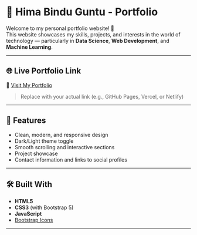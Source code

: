 # 💼 Hima Bindu Guntu - Portfolio

Welcome to my personal portfolio website! 👋  
This website showcases my skills, projects, and interests in the world of technology — particularly in **Data Science**, **Web Development**, and **Machine Learning**.

---

## 🌐 Live Portfolio Link

🔗 [Visit My Portfolio](https://himabinduguntu05.github.io/himabindu_portfolio/)

> Replace with your actual link (e.g., GitHub Pages, Vercel, or Netlify)

---

## 🚀 Features

- Clean, modern, and responsive design
- Dark/Light theme toggle
- Smooth scrolling and interactive sections
- Project showcase
- Contact information and links to social profiles

---

## 🛠️ Built With

- **HTML5**
- **CSS3** (with Bootstrap 5)
- **JavaScript**
- [Bootstrap Icons](https://icons.getbootstrap.com/)

---


